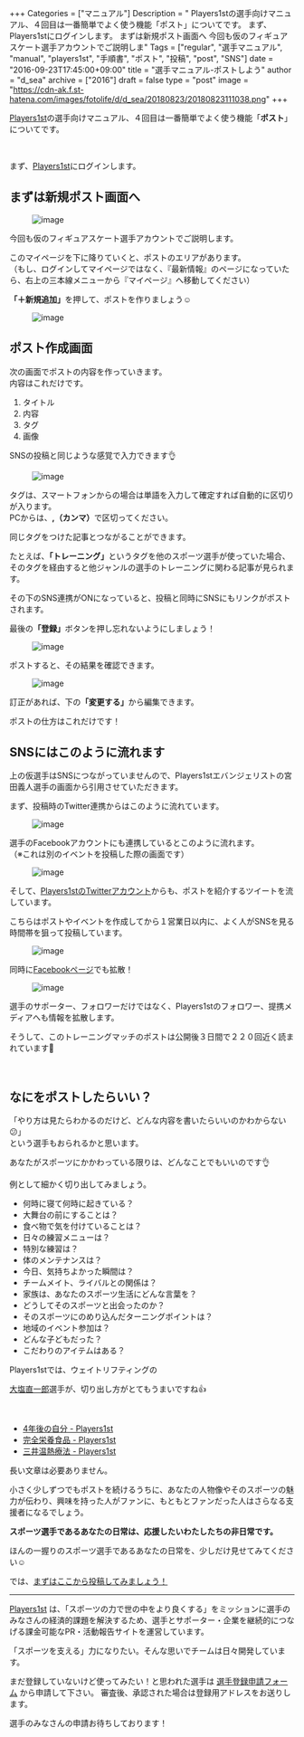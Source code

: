 +++
Categories = ["マニュアル"]
Description = " Players1stの選手向けマニュアル、４回目は一番簡単でよく使う機能「ポスト」についてです。      まず、Players1stにログインします。  まずは新規ポスト画面へ   今回も仮のフィギュアスケート選手アカウントでご説明しま"
Tags = ["regular", "選手マニュアル", "manual", "players1st", "手順書", "ポスト", "投稿", "post", "SNS"]
date = "2016-09-23T17:45:00+09:00"
title = "選手マニュアル-ポストしよう"
author = "d_sea"
archive = ["2016"]
draft = false
type = "post"
image = "https://cdn-ak.f.st-hatena.com/images/fotolife/d/d_sea/20180823/20180823111038.png"
+++

<body>
<p>

<a href="https://players1.st/">Players1st</a>の選手向けマニュアル、４回目は一番簡単でよく使う機能「<b>ポスト</b>」についてです。<br></p>


<p>

<br></p>


<p>まず、<a href="https://players1.st/">Players1st</a>にログインします。</p>





<h2>まずは新規ポスト画面へ</h2>


<p><figure data-orig-width="720" data-orig-height="1119" class="tmblr-full"><img src="https://cdn-ak.f.st-hatena.com/images/fotolife/d/d_sea/20180823/20180823111038.png" alt="image" data-orig-width="720" data-orig-height="1119"></figure></p>
<p>今回も仮のフィギュアスケート選手アカウントでご説明します。</p>
<p>このマイページを下に降りていくと、ポストのエリアがあります。<br>（もし、ログインしてマイページではなく、『最新情報』のページになっていたら、右上の三本線メニューから『マイページ』へ移動してください）<br></p>
<p><b>「＋新規追加」</b>を押して、ポストを作りましょう☺</p>
<figure data-orig-width="720" data-orig-height="1116" class="tmblr-full"><img src="https://cdn-ak.f.st-hatena.com/images/fotolife/d/d_sea/20180823/20180823110556.png" alt="image" data-orig-width="720" data-orig-height="1116"></figure><h2>ポスト作成画面</h2>
<p>次の画面でポストの内容を作っていきます。<br>内容はこれだけです。</p>
<ol>
<li>タイトル<br>
</li>
<li>内容<br>
</li>
<li>タグ<br>
</li>
<li>画像</li>
</ol>
<p>SNSの投稿と同じような感覚で入力できます👌</p>
<figure data-orig-width="720" data-orig-height="1114" class="tmblr-full"><img src="https://cdn-ak.f.st-hatena.com/images/fotolife/d/d_sea/20180823/20180823111211.png" alt="image" data-orig-width="720" data-orig-height="1114"></figure><p>タグは、スマートフォンからの場合は単語を入力して確定すれば自動的に区切りが入ります。<br>PCからは、<b>,（カンマ）</b>で区切ってください。</p>
<p>同じタグをつけた記事とつながることができます。</p>
<p>たとえば、<b>「トレーニング」</b>というタグを他のスポーツ選手が使っていた場合、そのタグを経由すると他ジャンルの選手のトレーニングに関わる記事が見られます。</p>
<p>その下のSNS連携がONになっていると、投稿と同時にSNSにもリンクがポストされます。</p>
<p>最後の<b>「登録」</b>ボタンを押し忘れないようにしましょう！</p>
<figure data-orig-width="720" data-orig-height="649" class="tmblr-full"><img src="https://cdn-ak.f.st-hatena.com/images/fotolife/d/d_sea/20180823/20180823111020.png" alt="image" data-orig-width="720" data-orig-height="649"></figure><p>ポストすると、その結果を確認できます。</p>
<figure data-orig-width="500" data-orig-height="1122" class="tmblr-full"><img src="https://cdn-ak.f.st-hatena.com/images/fotolife/d/d_sea/20180823/20180823111216.png" alt="image" data-orig-width="500" data-orig-height="1122"></figure><p>訂正があれば、下の<b>「変更する」</b>から編集できます。</p>
<p>ポストの仕方はこれだけです！</p>
<h2>SNSにはこのように流れます</h2>
<p>上の仮選手はSNSにつながっていませんので、Players1stエバンジェリストの宮田義人選手の画面から引用させていただきます。</p>
<p>まず、投稿時のTwitter連携からはこのように流れています。</p>
<figure data-orig-width="596" data-orig-height="264" class="tmblr-full"><img src="https://cdn-ak.f.st-hatena.com/images/fotolife/d/d_sea/20180823/20180823110813.png" alt="image" data-orig-width="596" data-orig-height="264"></figure><p>選手のFacebookアカウントにも連携しているとこのように流れます。<br>（※これは別のイベントを投稿した際の画面です）</p>
<figure data-orig-width="526" data-orig-height="477" class="tmblr-full"><img src="https://cdn-ak.f.st-hatena.com/images/fotolife/d/d_sea/20180823/20180823111103.png" alt="image" data-orig-width="526" data-orig-height="477"></figure><p>そして、<a href="https://twitter.com/pys1st">Players1stのTwitterアカウント</a>からも、ポストを紹介するツイートを流しています。</p>
<p>こちらはポストやイベントを作成してから１営業日以内に、よく人がSNSを見る時間帯を狙って投稿しています。</p>
<figure data-orig-width="593" data-orig-height="407" class="tmblr-full"><img src="https://cdn-ak.f.st-hatena.com/images/fotolife/d/d_sea/20180823/20180823110732.png" alt="image" data-orig-width="593" data-orig-height="407"></figure><p>同時に<a href="https://www.facebook.com/players1st.web/?fref=ts">Facebookページ</a>でも拡散！</p>
<figure data-orig-width="515" data-orig-height="566" class="tmblr-full"><img src="https://cdn-ak.f.st-hatena.com/images/fotolife/d/d_sea/20180823/20180823110115.png" alt="image" data-orig-width="515" data-orig-height="566"></figure><p>選手のサポーター、フォロワーだけではなく、Players1stのフォロワー、提携メディアへも情報を拡散します。</p>
<p>そうして、このトレーニングマッチのポストは公開後３日間で２２０回近く読まれています🎉</p>
<p><br></p>
<h2>なにをポストしたらいい？</h2>
<p>「やり方は見たらわかるのだけど、どんな内容を書いたらいいのかわからない😕」<br>という選手もおられるかと思います。</p>
<p>あなたがスポーツにかかわっている限りは、どんなことでもいいのです👌</p>
<p>例として細かく切り出してみましょう。<br></p>
<ul>
<li>何時に寝て何時に起きている？<br>
</li>
<li>大舞台の前にすることは？<br>
</li>
<li>食べ物で気を付けていることは？<br>
</li>
<li>日々の練習メニューは？<br>
</li>
<li>特別な練習は？<br>
</li>
<li>体のメンテナンスは？<br>
</li>
<li>今日、気持ちよかった瞬間は？<br>
</li>
<li>チームメイト、ライバルとの関係は？<br>
</li>
<li>家族は、あなたのスポーツ生活にどんな言葉を？<br>
</li>
<li>どうしてそのスポーツと出会ったのか？<br>
</li>
<li>そのスポーツにのめり込んだターニングポイントは？<br>
</li>
<li>地域のイベント参加は？</li>
<li>どんな子どもだった？</li>
<li>こだわりのアイテムはある？</li>
</ul>
<p>Players1stでは、ウェイトリフティングの</p>

<p><a href="https://players1.st/naoichiro">大塩直一郎</a>選手が、切り出し方がとてもうまいですね👍</p>

<p><br></p>
<ul>
<li><a href="https://players1.st/posts/1">4年後の自分 - Players1st</a></li>
<li><a href="https://players1.st/posts/2">完全栄養食品 - Players1st</a></li>
<li>
<a href="https://players1.st/posts/3">三井温熱療法 - Players1st</a> <br>
</li>
</ul>
<p>長い文章は必要ありません。</p>
<p>小さく少しずつでもポストを続けるうちに、あなたの人物像やそのスポーツの魅力が伝わり、興味を持った人がファンに、もともとファンだった人はさらなる支援者になるでしょう。<br></p>
<p><b>スポーツ選手であるあなたの日常は、応援したいわたしたちの非日常です。</b><br></p>
<p>ほんの一握りのスポーツ選手であるあなたの日常を、少しだけ見せてみてください☺</p>
<p>では、<a href="https://players1.st/posts/new">まずはここから投稿してみましょう！</a></p>
<hr>
<p><a href="http://t.umblr.com/redirect?z=https%3A%2F%2Fplayers1.st%2F&amp;t=N2NkZGQ0OGRkYzAwOWM2ZDlmOTA4MmZhNGUyODE5MWViNGZmMmYxYSxzTkNTa0lKRg%3D%3D">Players1st</a> は、「スポーツの力で世の中をより良くする」をミッションに選手のみなさんの経済的課題を解決するため、選手とサポーター・企業を継続的につなげる課金可能なPR・活動報告サイトを運営しています。</p>
<p>「スポーツを支える」力になりたい。そんな思いでチームは日々開発しています。</p>
<p>まだ登録していないけど使ってみたい！と思われた選手は <a href="http://t.umblr.com/redirect?z=https%3A%2F%2Fplayers1.st%2F%23form&amp;t=N2QyNWZlNTY1ZTBjNWUyMTM2ODE0M2JkYTk3MjMyYWYzOTBjMjdhNyxmQUE5MmMweQ%3D%3D">選手登録申請フォーム</a> から申請して下さい。 審査後、承認された場合は登録用アドレスをお送りします。</p>
<p>選手のみなさんの申請お待ちしております！</p>
</body>
